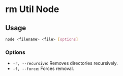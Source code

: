 # rm Util Node

## Usage

```bash
node <filename> <file> [options]
```

### Options

- `-r, --recursive`: Removes directories recursively.
- `-f, --force`: Forces removal.
